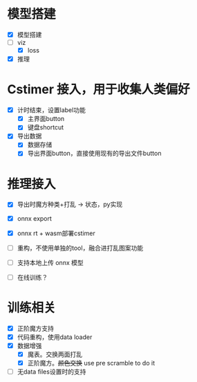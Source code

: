 # 模型搭建

- [x] 模型搭建
- [ ] viz
  - [x] loss
- [x] 推理

# Cstimer 接入，用于收集人类偏好

- [x] 计时结束，设置label功能
    - [x] 主界面button
    - [x] 键盘shortcut
- [x] 导出数据
    - [x] 数据存储
    - [x] 导出界面button，直接使用现有的导出文件button

# 推理接入

- [x] 导出时魔方种类+打乱 -> 状态，py实现
- [x] onnx export
- [x] onnx rt + wasm部署cstimer
- [ ] 重构，不使用单独的tool，融合进打乱图案功能
- [ ] 支持本地上传 onnx 模型
- [ ] 在线训练？


# 训练相关

- [x] 正阶魔方支持
- [x] 代码重构，使用data loader
- [x] 数据增强
  - [x] 魔表。交换两面打乱
  - [x] 正阶魔方。~~颜色交换~~ use pre scramble to do it
- [ ] 无data files设置时的支持